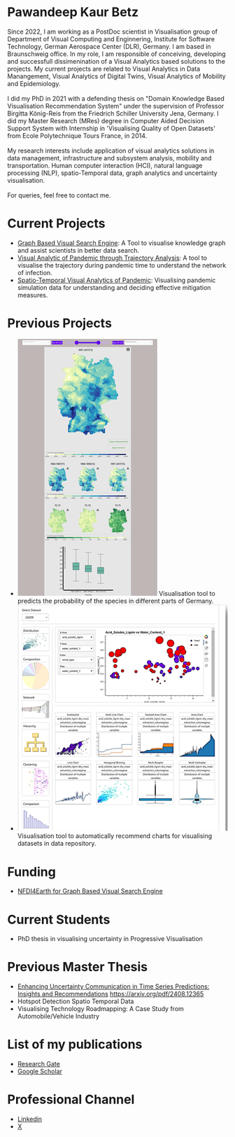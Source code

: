 

# Pawandeep Kaur Betz

<p> Since 2022, I am working as a PostDoc scientist in Visualisation group of Department of Visual Computing and Enginnering, Institute for Software Technology, German Aerospace Center (DLR), Germany. I am based in Braunschweig office. In my role, I am responsible of conceiving, developing and successfull dissimenination of a Visual Analytics based solutions to the projects. My current projects are related to Visual Analytics in Data Manangement, Visual Analytics of Digital Twins, Visual Analytics of Mobility and Epidemiology. 
 <br> <br>
I did my PhD in 2021  with a defending thesis on "Domain Knowledge Based Visualisation Recommendation System" under the supervision of Professor Birgitta König-Reis from the Friedrich Schiller University Jena, Germany. I did my Master Research (MRes) degree in Computer Aided Decision Support System with Internship in 'Visualising Quality of Open Datasets' from  Ecole Polytechnique Tours France, in 2014. 
<br><br>
My research interests include application of visual analytics solutions in data management, infrastructure and subsystem analysis, mobility and transportation. Human computer interaction (HCI), natural language processing (NLP), spatio-Temporal data, graph analytics and uncertainty visualisation.
<br><br>
For queries, feel free to contact me.</p>

# Current Projects
 - [Graph Based Visual Search Engine](https://vesa.webapps.nfdi4earth.de/): A Tool to visualise knowledge graph and assist scientists in better data search.
 - [Visual Analytic of Pandemic through Trajectory Analysis](https://www.dlr.de/de/sc/forschung-transfer/projekte/pandemos): A tool to visualise the trajectory during pandemic time to understand the network of infection.
 - [Spatio-Temporal Visual Analytics of Pandemic](https://www.dlr.de/de/sc/forschung-transfer/projekte/loki-pandemoics): Visualising pandemic simulation data for understanding and deciding effective mitigation measures.

# Previous Projects
  - ![image](sMon.png) Visualisation tool to predicts the probability of the species in different parts of Germany.
  - ![image](visrec.png) Visualisation tool to automatically recommend charts for visualising datasets in data repository.
# Funding
  - [NFDI4Earth for Graph Based Visual Search Engine](https://www.nfdi4earth.de/2participate/pilots)

# Current Students    
  - PhD thesis in visualising uncertainty in Progressive Visualisation

# Previous Master Thesis
  - [Enhancing Uncertainty Communication in Time Series Predictions: Insights and Recommendations](https://arxiv.org/pdf/2408.12365) https://arxiv.org/pdf/2408.12365
  - Hotspot Detection Spatio Temporal Data
  - Visualising Technology Roadmapping: A Case Study from Automobile/Vehicle Industry


# List of my publications 
  - [Research Gate](https://www.researchgate.net/profile/Pawandeep-Kaur-24) 
  - [Google Scholar](https://scholar.google.com/citations?user=F72WAVkAAAAJ&hl=en)
    
# Professional Channel
  - [Linkedin](https://www.linkedin.com/in/pawandeep-kaur-betz-ph-d-30167a18/) 
  - [X](https://x.com/littlepawan)
 
    
     
